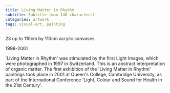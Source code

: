 ```yaml
---
title: Living Matter in Rhythm
subtitle: Subtitle (max 140 characters)
categories: artwork
tags: visual-art, painting
---
```


23 up to 110cm by 110cm acrylic canvases

1998-2001

'Living Matter in Rhythm' was stimulated by the first Light Images, which were photographed in 1997 in Switzerland. This is an abstract interpretation of organic matter. The first exhibition of the 'Living Matter in Rhythm' paintings took place in 2001 at Queen's College, Cambridge University, as part of the International Conference 'Light, Colour and Sound for Health in the 21st Century'.
